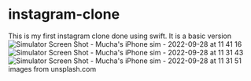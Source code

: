 # instagram-clone
This is my first instagram clone done using swift.
It is a basic version![Simulator Screen Shot - Mucha's iPhone sim - 2022-09-28 at 11 41 16](https://user-images.githubusercontent.com/69506217/192733058-6d1f932a-71fd-45e4-90a1-46682dab531f.png)
![Simulator Screen Shot - Mucha's iPhone sim - 2022-09-28 at 11 31 43](https://user-images.githubusercontent.com/69506217/192730499-0369d199-f983-4abe-9fc9-9839492d0d8e.png)
![Simulator Screen Shot - Mucha's iPhone sim - 2022-09-28 at 11 31 51](https://user-images.githubusercontent.com/69506217/192730557-8971086a-2d0f-4bda-b012-3ea2b93ac37b.png)
images from unsplash.com
